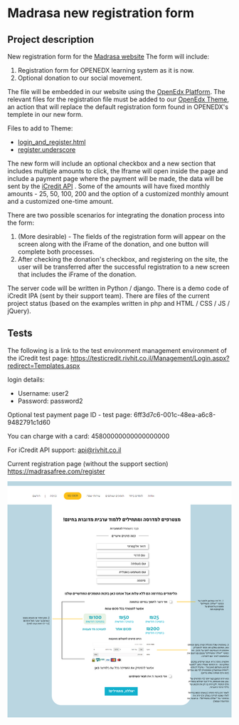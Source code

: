 # Madrasa new registration form
## Project description

New registration form for the [Madrasa website](https://madrasafree.com/)
The form will include: 

1. Registration form for OPENEDX learning system as it is now.
2. Optional donation to our social movement.

The file will be embedded in our website using the [OpenEdx Platform](https://github.com/edx/edx-platform). The relevant files for the registration file must be added to our [OpenEdx Theme](https://github.com/amitbend/madrasa_theme
), an action that will replace the default registration form found in OPENEDX's templete in our new form.

Files to add to Theme:
* [login_and_register.html](https://github.com/edx/edx-platform/blob/master/lms/templates/student_account/login_and_register.html)
* [register.underscore](https://github.com/edx/edx-platform/blob/master/lms/templates/student_account/register.underscore)

The new form will include an optional checkbox and a new section that includes multiple amounts to click, the Iframe will open inside the page and include a payment page where the payment will be made, the data will be sent by the [iCredit API](https://drive.google.com/file/d/1iBw3O1Jzl2v9pgbFBxqteXAIDjdeamgH/view?usp=sharing) . Some of the amounts will have fixed monthly amounts - 25, 50, 100, 200 and the option of a customized monthly amount and a customized one-time amount.

There are two possible scenarios for integrating the donation process into the form:
1. (More desirable) - The fields of the registration form will appear on the screen along with the iFrame of the donation, and one button will complete both processes.
2. After checking the donation's checkbox, and registering on the site, the user will be transferred after the successful registration to a new screen that includes the iFrame of the donation. 

The server code will be written in Python / django. There is a demo code of iCredit IPA (sent by their support team). 
There are files of the current project status (based on the examples written in php and HTML / CSS / JS / jQuery).


## Tests

The following is a link to the test environment management environment of the iCredit test page:
https://testicredit.rivhit.co.il/Management/Login.aspx?redirect=Templates.aspx

login details:

* Username: user2
* Password: password2

Optional test payment page ID - test page:
6ff3d7c6-001c-48ea-a6c8-9482791c1d60

You can charge with a card:
45800000000000000000

For iCredit API support:
api@rivhit.co.il

Current registration page (without the support section)
https://madrasafree.com/register


![Form style and UI](https://github.com/madrasafree/Madrasa-new-registration-form/blob/main/style_and_UI%20.jpg)

